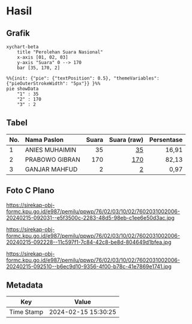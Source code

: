 # Hasil

## Grafik

```mermaid
xychart-beta
    title "Perolehan Suara Nasional"
    x-axis [01, 02, 03]
    y-axis "Suara" 0 --> 170
    bar [35, 170, 2]
```

```mermaid
%%{init: {"pie": {"textPosition": 0.5}, "themeVariables": {"pieOuterStrokeWidth": "5px"}} }%%
pie showData
    "1" : 35
    "2" : 170
    "3" : 2
```

## Tabel

| No. | Nama Paslon    | Suara | Suara (raw) | Persentase |
|:--- |:-------------- | -----:| -----------:| ----------:|
| 1   | ANIES MUHAIMIN | 35    | [35][p-1]   | 16,91      |
| 2   | PRABOWO GIBRAN | 170   | [170][p-2]  | 82,13      |
| 3   | GANJAR MAHFUD  | 2     | [2][p-3]    | 0,97       |


[p-1]: https://github.com/gigit-pemilu/pemilu-2024/blob/main/pilpres/hitung-suara/sub/76-sulawesi-barat/sub/02-mamuju/sub/03-kalukku/sub/1002-bebanga/sub/006-tps/sub/paslon-1.txt
[p-2]: https://github.com/gigit-pemilu/pemilu-2024/blob/main/pilpres/hitung-suara/sub/76-sulawesi-barat/sub/02-mamuju/sub/03-kalukku/sub/1002-bebanga/sub/006-tps/sub/paslon-2.txt
[p-3]: https://github.com/gigit-pemilu/pemilu-2024/blob/main/pilpres/hitung-suara/sub/76-sulawesi-barat/sub/02-mamuju/sub/03-kalukku/sub/1002-bebanga/sub/006-tps/sub/paslon-3.txt

## Foto C Plano

https://sirekap-obj-formc.kpu.go.id/e987/pemilu/ppwp/76/02/03/10/02/7602031002006-20240215-092031--e5f3500c-2283-48d5-98eb-c1ee6e50d3ac.jpg

https://sirekap-obj-formc.kpu.go.id/e987/pemilu/ppwp/76/02/03/10/02/7602031002006-20240215-092228--11c597f1-7c84-42c8-be8d-804649d1bfea.jpg

https://sirekap-obj-formc.kpu.go.id/e987/pemilu/ppwp/76/02/03/10/02/7602031002006-20240215-092510--b6ec9d10-9356-4f00-b78c-41e7869e1741.jpg


## Metadata

| Key        | Value               |
| ---------- | ------------------- |
| Time Stamp | 2024-02-15 15:30:25 |



